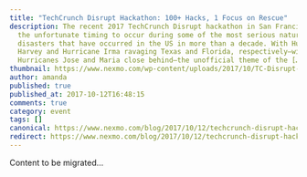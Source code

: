 ```yaml
---
title: "TechCrunch Disrupt Hackathon: 100+ Hacks, 1 Focus on Rescue"
description: The recent 2017 TechCrunch Disrupt hackathon in San Francisco had
  the unfortunate timing to occur during some of the most serious natural
  disasters that have occurred in the US in more than a decade. With Hurricane
  Harvey and Hurricane Irma ravaging Texas and Florida, respectively—with
  Hurricanes Jose and Maria close behind—the unofficial theme of the […]
thumbnail: https://www.nexmo.com/wp-content/uploads/2017/10/TC-Disrupt-hack-2017-ResCall.jpeg
author: amanda
published: true
published_at: 2017-10-12T16:48:15
comments: true
category: event
tags: []
canonical: https://www.nexmo.com/blog/2017/10/12/techcrunch-disrupt-hackathon-focus-rescue
redirect: https://www.nexmo.com/blog/2017/10/12/techcrunch-disrupt-hackathon-focus-rescue
---
```

Content to be migrated...
